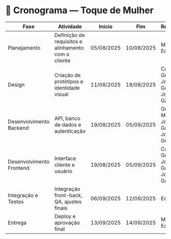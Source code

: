 # 📅 Cronograma — Toque de Mulher

| Fase                     | Atividade                                             | Início      | Fim        | Responsável |
|--------------------------|-------------------------------------------------------|-------------|------------|-------------|
| Planejamento             | Definição de requisitos e alinhamento com o cliente  | 05/08/2025  | 10/08/2025 | Maria Eduarda       |
| Design                   | Criação de protótipos e identidade visual             | 11/08/2025  | 18/08/2025 | Carolina, Gustavo, João Gabriel, João Pedro Gabriel    |
| Desenvolvimento Backend  | API, banco de dados e autenticação                    | 19/08/2025  | 05/09/2025 | Gustavi, Matheus, João Gabriel, João Pedro, Gustavo     |
| Desenvolvimento Frontend       | Interface cliente e usuário                           | 19/08/2025  | 05/09/2025 | Carolina, Gustavo, João  Gabriel, João Pedro, Gabriel  |
| Integração e Testes             | Integração front-back, QA, ajustes finais             | 06/09/2025  | 12/09/2025 | Equipe      |
| Entrega                        | Deploy e aprovação final                              | 13/09/2025  | 14/09/2025 | Maria Eduarda       |
